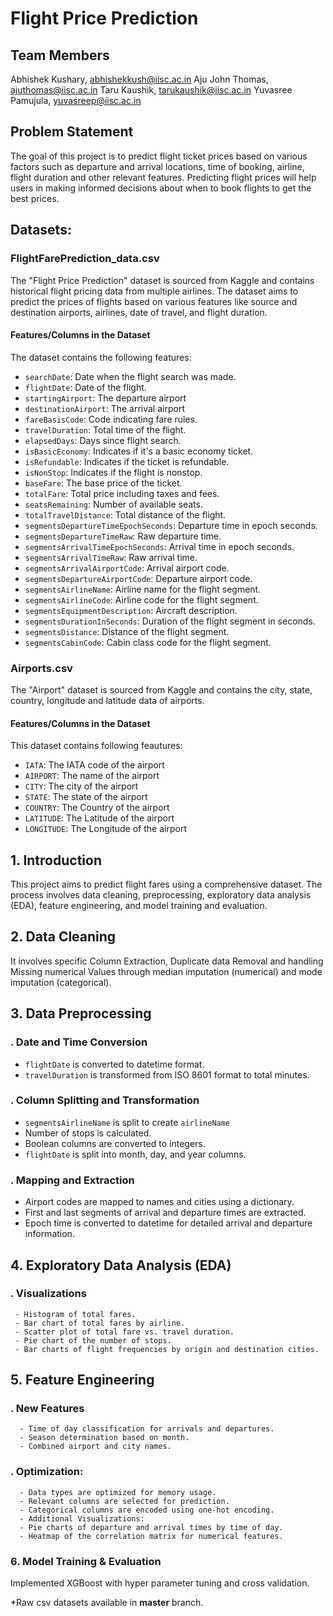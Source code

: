 # Flight Price Prediction

## Team Members
Abhishek Kushary, abhishekkush@iisc.ac.in​
Aju John Thomas, ajuthomas@iisc.ac.in​
Taru Kaushik, tarukaushik@iisc.ac.in​
Yuvasree Pamujula, yuvasreep@iisc.ac.in

## Problem Statement
The goal of this project is to predict flight ticket prices based on various factors such as departure and arrival locations, time of booking, airline, flight duration and other relevant features. Predicting flight prices will help users in making informed decisions about when to book flights to get the best prices.

## Datasets:

### FlightFarePrediction_data.csv
The "Flight Price Prediction" dataset is sourced from Kaggle and contains historical flight pricing data from multiple airlines. The dataset aims to predict the prices of flights based on various features like source and destination airports, airlines, date of travel, and flight duration.

#### Features/Columns in the Dataset
The dataset contains the following features:

- `searchDate`: Date when the flight search was made.
- `flightDate`: Date of the flight.
- `startingAirport`: The departure airport
- `destinationAirport`: The arrival airport
- `fareBasisCode`: Code indicating fare rules.
- `travelDuration`:  Total time of the flight.
- `elapsedDays`: Days since flight search.
- `isBasicEconomy`: Indicates if it's a basic economy ticket.
- `isRefundable`: Indicates if the ticket is refundable.
- `isNonStop`: Indicates if the flight is nonstop.
- `baseFare`: The base price of the ticket.
- `totalFare`: Total price including taxes and fees.
- `seatsRemaining`: Number of available seats.
- `totalTravelDistance`: Total distance of the flight.
- `segmentsDepartureTimeEpochSeconds`: Departure time in epoch seconds.
- `segmentsDepartureTimeRaw`: Raw departure time.
- `segmentsArrivalTimeEpochSeconds`: Arrival time in epoch seconds.
- `segmentsArrivalTimeRaw`: Raw arrival time.
- `segmentsArrivalAirportCode`: Arrival airport code.
- `segmentsDepartureAirportCode`: Departure airport code.
- `segmentsAirlineName`: Airline name for the flight segment.
- `segmentsAirlineCode`: Airline code for the flight segment.
- `segmentsEquipmentDescription`: Aircraft description.
- `segmentsDurationInSeconds`: Duration of the flight segment in seconds.
- `segmentsDistance`: Distance of the flight segment.
- `segmentsCabinCode`: Cabin class code for the flight segment.

### Airports.csv
The "Airport" dataset is sourced from Kaggle and contains the city, state, country, longitude and latitude data of airports.

#### Features/Columns in the Dataset
This dataset contains following feautures:
- `IATA`: The IATA code of the airport
- `AIRPORT`: The name of the airport
- `CITY`: The city of the airport
-  `STATE`: The state of the airport
- `COUNTRY`: The Country of the airport
- `LATITUDE`: The Latitude of the airport
- `LONGITUDE`: The Longitude of the airport

## 1. Introduction
This project aims to predict flight fares using a comprehensive dataset. The process involves data cleaning, preprocessing, exploratory data analysis (EDA), feature engineering, and model training and evaluation.

## 2. Data Cleaning
It involves specific Column Extraction, Duplicate data Removal and handling Missing numerical Values through median imputation (numerical) and mode imputation (categorical).

## 3. Data Preprocessing
  ### . Date and Time Conversion
  - `flightDate` is converted to datetime format.
  - `travelDuration` is transformed from ISO 8601 format to total minutes.
 ### . Column Splitting and Transformation
   - `segmentsAirlineName` is split to create `airlineName`
   - Number of stops is calculated.
   - Boolean columns are converted to integers.
   - `flightDate` is split into month, day, and year columns.
 ### . Mapping and Extraction
   - Airport codes are mapped to names and cities using a dictionary.
   - First and last segments of arrival and departure times are extracted.
   - Epoch time is converted to datetime for detailed arrival and departure information.
## 4. Exploratory Data Analysis (EDA)
  ### . Visualizations
     - Histogram of total fares.
     - Bar chart of total fares by airline.
     - Scatter plot of total fare vs. travel duration.
     - Pie chart of the number of stops.
     - Bar charts of flight frequencies by origin and destination cities.
## 5. Feature Engineering
  ### . New Features
      - Time of day classification for arrivals and departures.
      - Season determination based on month.
      - Combined airport and city names.
  ### . Optimization:
      - Data types are optimized for memory usage.
      - Relevant columns are selected for prediction.
      - Categorical columns are encoded using one-hot encoding.
      - Additional Visualizations:
      - Pie charts of departure and arrival times by time of day.
      - Heatmap of the correlation matrix for numerical features.
### 6. Model Training & Evaluation
Implemented XGBoost with hyper parameter tuning and cross validation.

      
     
    
 

*Raw csv datasets available in **master** branch.
